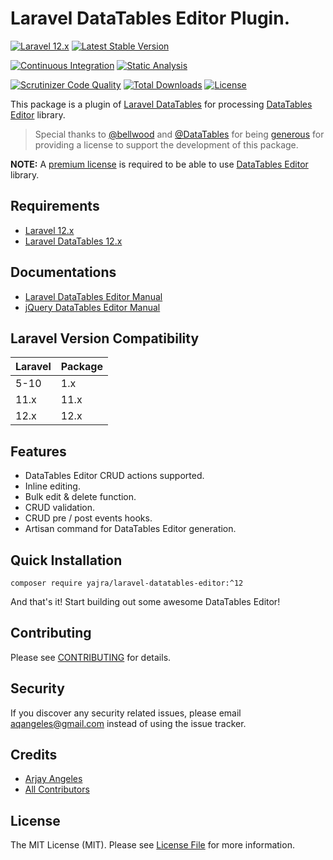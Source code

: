 # Laravel DataTables Editor Plugin.

[![Laravel 12.x](https://img.shields.io/badge/Laravel-12.x-orange.svg)](http://laravel.com)
[![Latest Stable Version](https://img.shields.io/packagist/v/yajra/laravel-datatables-editor.svg)](https://packagist.org/packages/yajra/laravel-datatables-editor)

[![Continuous Integration](https://github.com/yajra/laravel-datatables-editor/actions/workflows/continuous-integration.yml/badge.svg)](https://github.com/yajra/laravel-datatables-editor/actions/workflows/continuous-integration.yml)
[![Static Analysis](https://github.com/yajra/laravel-datatables-editor/actions/workflows/static-analysis.yml/badge.svg)](https://github.com/yajra/laravel-datatables-editor/actions/workflows/static-analysis.yml)

[![Scrutinizer Code Quality](https://scrutinizer-ci.com/g/yajra/laravel-datatables-editor/badges/quality-score.png?b=master)](https://scrutinizer-ci.com/g/yajra/laravel-datatables-editor/?branch=master)
[![Total Downloads](https://img.shields.io/packagist/dt/yajra/laravel-datatables-editor.svg)](https://packagist.org/packages/yajra/laravel-datatables-editor)
[![License](https://img.shields.io/github/license/mashape/apistatus.svg)](https://packagist.org/packages/yajra/laravel-datatables-editor)

This package is a plugin of [Laravel DataTables](https://github.com/yajra/laravel-datatables) for processing [DataTables Editor](https://editor.datatables.net/) library.

> Special thanks to [@bellwood](https://github.com/bellwood) and [@DataTables](https://github.com/datatables) for being [generous](https://github.com/yajra/laravel-datatables/issues/1548) for providing a license to support the development of this package.

**NOTE:** A [premium license](https://editor.datatables.net/purchase/index) is required to be able to use [DataTables Editor](https://editor.datatables.net/) library.

## Requirements

- [Laravel 12.x](https://github.com/laravel/framework)
- [Laravel DataTables 12.x](https://github.com/yajra/laravel-datatables)

## Documentations

- [Laravel DataTables Editor Manual](https://yajrabox.com/docs/laravel-datatables/editor-installation)
- [jQuery DataTables Editor Manual](https://editor.datatables.net/manual/index)

## Laravel Version Compatibility

| Laravel | Package |
|:--------|:--------|
| 5-10    | 1.x     |
| 11.x    | 11.x    |
| 12.x    | 12.x    |

## Features

- DataTables Editor CRUD actions supported.
- Inline editing.
- Bulk edit & delete function.
- CRUD validation.
- CRUD pre / post events hooks.
- Artisan command for DataTables Editor generation.

## Quick Installation

`composer require yajra/laravel-datatables-editor:^12`

And that's it! Start building out some awesome DataTables Editor!

## Contributing

Please see [CONTRIBUTING](https://github.com/yajra/laravel-datatables-editor/blob/master/.github/CONTRIBUTING.md) for details.

## Security

If you discover any security related issues, please email [aqangeles@gmail.com](mailto:aqangeles@gmail.com) instead of using the issue tracker.

## Credits

- [Arjay Angeles](https://github.com/yajra)
- [All Contributors](https://github.com/yajra/laravel-datatables-editor/graphs/contributors)

## License

The MIT License (MIT). Please see [License File](https://github.com/yajra/laravel-datatables-editor/blob/master/LICENSE.md) for more information.
